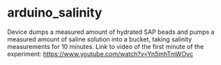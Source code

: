 # arduino_salinity
Device dumps a measured amount of hydrated SAP beads and pumps a measured amount of saline solution into a bucket, taking salinity measurements for 10 minutes.
Link to video of the first minute of the experiment: https://www.youtube.com/watch?v=Yn5mhTmWOvc
